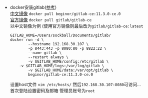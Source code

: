 * docker安装gitlab([参考](https://www.imooc.com/article/23168))  
    [中文镜像](https://hub.docker.com/r/beginor/gitlab-ce/) `docker pull beginor/gitlab-ce:11.3.0-ce.0`  
    [官方镜像](https://hub.docker.com/r/gitlab/gitlab-ce/) `docker pull gitlab/gitlab-ce`  
    以中文镜像为例 (使用官方镜像则最后改为`gitlab/gitlab-ce:latest`

    ```
    GITLAB_HOME=/Users/sockball/Documents/gitlab/
    docker run -d \
            --hostname 192.168.30.107 \
            -p 8443:443 -p 8080:80 -p 8822:22 \
            --name gitlab \
            --restart always \
            -v $GITLAB_HOME/config:/etc/gitlab \
        -v $GITLAB_HOME/logs:/var/log/gitlab \
            -v $GITLAB_HOME/data:/var/opt/gitlab \
            beginor/gitlab-ce:11.3.0-ce.0
    ```
    设置host文件 `vim /etc/hosts/` 然后`192.168.30.107:8080`可访问...  
    首次登陆设置密码及邮箱 管理员账号为`root`